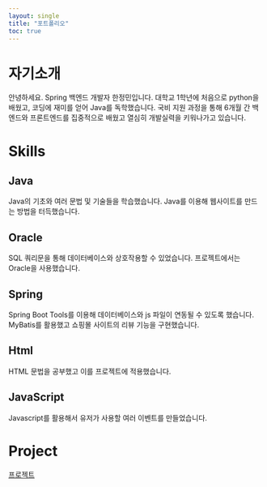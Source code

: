 ```yaml
---
layout: single
title: "포트폴리오"
toc: true
---
```


# 자기소개
안녕하세요. Spring 백엔드 개발자 한정민입니다.
대학교 1학년에 처음으로 python을 배웠고, 코딩에 재미를 얻어 Java를 독학했습니다.
국비 지원 과정을 통해 6개월 간 백엔드와 프론트엔드를 집중적으로 배웠고 열심히 개발실력을 키워나가고 있습니다.

# Skills
## Java
Java의 기초와 여러 문법 및 기술들을 학습했습니다. Java를 이용해 웹사이트를 만드는 방법을 터득했습니다.
## Oracle
SQL 쿼리문을 통해 데이터베이스와 상호작용할 수 있었습니다. 프로젝트에서는 Oracle을 사용했습니다.
## Spring
Spring Boot Tools를 이용해 데이터베이스와 js 파일이 연동될 수 있도록 했습니다. MyBatis를 활용했고 쇼핑몰 사이트의 리뷰 기능을 구현했습니다.
## Html
HTML 문법을 공부했고 이를 프로젝트에 적용했습니다.
## JavaScript
Javascript를 활용해서 유저가 사용할 여러 이벤트를 만들었습니다. 

# Project
[프로젝트](https://github.com/Hans975/team_project2)
